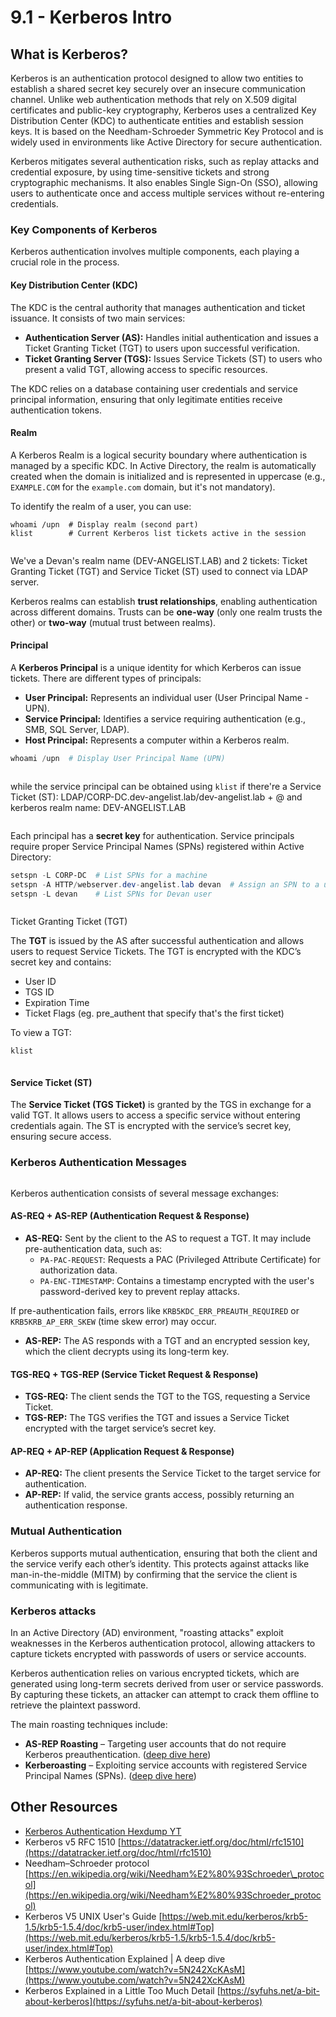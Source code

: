 # 9.1 - Kerberos Intro

## What is Kerberos?

Kerberos is an authentication protocol designed to allow two entities to establish a shared secret key securely over an insecure communication channel. Unlike web authentication methods that rely on X.509 digital certificates and public-key cryptography, Kerberos uses a centralized Key Distribution Center (KDC) to authenticate entities and establish session keys. It is based on the Needham-Schroeder Symmetric Key Protocol and is widely used in environments like Active Directory for secure authentication.

Kerberos mitigates several authentication risks, such as replay attacks and credential exposure, by using time-sensitive tickets and strong cryptographic mechanisms. It also enables Single Sign-On (SSO), allowing users to authenticate once and access multiple services without re-entering credentials.

### Key Components of Kerberos

Kerberos authentication involves multiple components, each playing a crucial role in the process.

#### Key Distribution Center (KDC)

The KDC is the central authority that manages authentication and ticket issuance. It consists of two main services:

* **Authentication Server (AS):** Handles initial authentication and issues a Ticket Granting Ticket (TGT) to users upon successful verification.
* **Ticket Granting Server (TGS):** Issues Service Tickets (ST) to users who present a valid TGT, allowing access to specific resources.

The KDC relies on a database containing user credentials and service principal information, ensuring that only legitimate entities receive authentication tokens.

#### Realm

A Kerberos Realm is a logical security boundary where authentication is managed by a specific KDC. In Active Directory, the realm is automatically created when the domain is initialized and is represented in uppercase (e.g., `EXAMPLE.COM` for the `example.com` domain, but it's not mandatory).

To identify the realm of a user, you can use:

```
whoami /upn  # Display realm (second part)
klist        # Current Kerberos list tickets active in the session
```

<figure><img src="../../.gitbook/assets/image (4).png" alt=""><figcaption></figcaption></figure>

We've a Devan's realm name (DEV-ANGELIST.LAB) and 2 tickets: Ticket Granting Ticket (TGT) and Service Ticket (ST) used to connect via LDAP server.

Kerberos realms can establish **trust relationships**, enabling authentication across different domains. Trusts can be **one-way** (only one realm trusts the other) or **two-way** (mutual trust between realms).

#### Principal

A **Kerberos Principal** is a unique identity for which Kerberos can issue tickets. There are different types of principals:

* **User Principal:** Represents an individual user (User Principal Name - UPN).
* **Service Principal:** Identifies a service requiring authentication (e.g., SMB, SQL Server, LDAP).
* **Host Principal:** Represents a computer within a Kerberos realm.

```powershell
whoami /upn  # Display User Principal Name (UPN)
```

<figure><img src="../../.gitbook/assets/image (5).png" alt=""><figcaption></figcaption></figure>

while the service principal can be obtained using `klist` if there're a Service Ticket (ST): LDAP/CORP-DC.dev-angelist.lab/dev-angelist.lab + @ and kerberos realm name: DEV-ANGELIST.LAB

<figure><img src="../../.gitbook/assets/image (6).png" alt=""><figcaption></figcaption></figure>

Each principal has a **secret key** for authentication. Service principals require proper Service Principal Names (SPNs) registered within Active Directory:

```powershell
setspn -L CORP-DC  # List SPNs for a machine
setspn -A HTTP/webserver.dev-angelist.lab devan  # Assign an SPN to a user Devan
setspn -L devan    # List SPNs for Devan user
```

<figure><img src="../../.gitbook/assets/image (9).png" alt=""><figcaption></figcaption></figure>

Ticket Granting Ticket (TGT)

The **TGT** is issued by the AS after successful authentication and allows users to request Service Tickets. The TGT is encrypted with the KDC’s secret key and contains:

* User ID
* TGS ID
* Expiration Time
* Ticket Flags (eg. pre\_authent that specify that's the first ticket)

To view a TGT:

```powershell
klist
```

<figure><img src="../../.gitbook/assets/image (10).png" alt=""><figcaption></figcaption></figure>

#### Service Ticket (ST)

The **Service Ticket (TGS Ticket)** is granted by the TGS in exchange for a valid TGT. It allows users to access a specific service without entering credentials again. The ST is encrypted with the service’s secret key, ensuring secure access.

### Kerberos Authentication Messages

<figure><img src="../../.gitbook/assets/image (1).png" alt=""><figcaption></figcaption></figure>

Kerberos authentication consists of several message exchanges:

#### AS-REQ + AS-REP (Authentication Request & Response)

* **AS-REQ:** Sent by the client to the AS to request a TGT. It may include pre-authentication data, such as:
  * `PA-PAC-REQUEST`: Requests a PAC (Privileged Attribute Certificate) for authorization data.
  * `PA-ENC-TIMESTAMP`: Contains a timestamp encrypted with the user's password-derived key to prevent replay attacks.

If pre-authentication fails, errors like `KRB5KDC_ERR_PREAUTH_REQUIRED` or `KRB5KRB_AP_ERR_SKEW` (time skew error) may occur.

* **AS-REP:** The AS responds with a TGT and an encrypted session key, which the client decrypts using its long-term key.

#### TGS-REQ + TGS-REP (Service Ticket Request & Response)

* **TGS-REQ:** The client sends the TGT to the TGS, requesting a Service Ticket.
* **TGS-REP:** The TGS verifies the TGT and issues a Service Ticket encrypted with the target service’s secret key.

#### AP-REQ + AP-REP (Application Request & Response)

* **AP-REQ:** The client presents the Service Ticket to the target service for authentication.
* **AP-REP:** If valid, the service grants access, possibly returning an authentication response.

### Mutual Authentication

Kerberos supports mutual authentication, ensuring that both the client and the service verify each other’s identity. This protects against attacks like man-in-the-middle (MITM) by confirming that the service the client is communicating with is legitimate.

### Kerberos attacks

In an Active Directory (AD) environment, "roasting attacks" exploit weaknesses in the Kerberos authentication protocol, allowing attackers to capture tickets encrypted with passwords of users or service accounts.

Kerberos authentication relies on various encrypted tickets, which are generated using long-term secrets derived from user or service passwords. By capturing these tickets, an attacker can attempt to crack them offline to retrieve the plaintext password.

The main roasting techniques include:

* **AS-REP Roasting** – Targeting user accounts that do not require Kerberos preauthentication. ([deep dive here](2.1-1.md))
* **Kerberoasting** – Exploiting service accounts with registered Service Principal Names (SPNs). ([deep dive here](2.1-2.md))

## Other Resources

* [Kerberos Authentication Hexdump YT](https://www.youtube.com/watch?v=dQz3CMlVYNY\&list=PLJnLaWkc9xRi71Pso26JlvyBkLUOETLjn)
* Kerberos v5 RFC 1510 [https://datatracker.ietf.org/doc/html/rfc1510](https://datatracker.ietf.org/doc/html/rfc1510)
* Needham–Schroeder protocol [https://en.wikipedia.org/wiki/Needham%E2%80%93Schroeder\_protocol](https://en.wikipedia.org/wiki/Needham%E2%80%93Schroeder_protocol)
* Kerberos V5 UNIX User's Guide [https://web.mit.edu/kerberos/krb5-1.5/krb5-1.5.4/doc/krb5-user/index.html#Top](https://web.mit.edu/kerberos/krb5-1.5/krb5-1.5.4/doc/krb5-user/index.html#Top)
* Kerberos Authentication Explained | A deep dive [https://www.youtube.com/watch?v=5N242XcKAsM](https://www.youtube.com/watch?v=5N242XcKAsM)
* Kerberos Explained in a Little Too Much Detail [https://syfuhs.net/a-bit-about-kerberos](https://syfuhs.net/a-bit-about-kerberos)

